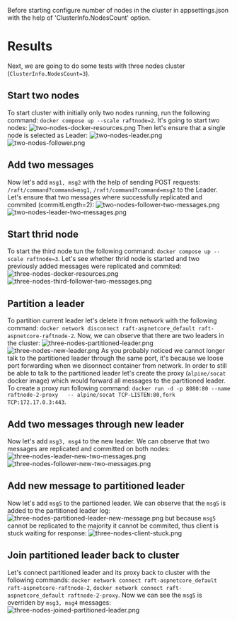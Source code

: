 
Before starting configure number of nodes in the cluster in appsettings.json with the help of 'ClusterInfo.NodesCount' option.
# Results
Next, we are going to do some tests with three nodes cluster (```ClusterInfo.NodesCount=3```).
## Start two nodes
To start cluster with initially only two nodes running, run the following command: ```docker compose up --scale raftnode=2```. It's going to start two nodes:
![two-nodes-docker-resources.png](/results/two-nodes-docker-resources.png)
Then let's ensure that a single node is selected as Leader:
![two-nodes-leader.png](/results/two-nodes-leader.png)
![two-nodes-follower.png](/results/two-nodes-follower.png)
## Add two messages 
Now let's add ```msg1, msg2``` with the help of sending POST requests: ```/raft/command?command=msg1```, ```/raft/command?command=msg2``` to the Leader. Let's ensure that two messages where successfully replicated and commited (commitLength=2):
![two-nodes-follower-two-messages.png](/results/two-nodes-follower-two-messages.png)
![two-nodes-leader-two-messages.png](/results/two-nodes-leader-two-messages.png)
## Start thrid node
To start the third node tun the following command: ```docker compose up --scale raftnode=3```. Let's see whether thrid node is started and two previously added messages were replicated and commited:
![three-nodes-docker-resources.png](/results/three-nodes-docker-resources.png)
![three-nodes-third-follower-two-messages.png](/results/three-nodes-third-follower-two-messages.png)
## Partition a leader
To partition current leader let's delete it from network with the following command: ```docker network disconnect raft-aspnetcore_default raft-aspnetcore-raftnode-2```. Now, we can observe that there are two leaders in the cluster:
![three-nodes-partitioned-leader.png](/results/three-nodes-partitioned-leader.png)
![three-nodes-new-leader.png](/results/three-nodes-new-leader.png)
As you probably noticed we cannot longer talk to the partitioned leader through the same port, it's because we loose port forwarding when we disonnect container from network. In order to still be able to talk to the partitioned leader let's create the proxy (```alpine/socat``` docker image) which would forward all messages to the partitioned leader. To create a proxy run following command: ```docker run -d -p 8080:80 --name raftnode-2-proxy   -- alpine/socat TCP-LISTEN:80,fork TCP:172.17.0.3:443```.
## Add two messages through new leader
Now let's add ```msg3, msg4``` to the new leader. We can observe that two messages are replicated and committed on both nodes:
![three-nodes-leader-new-two-messages.png](/results/three-nodes-leader-new-two-messages.png)
![three-nodes-follower-new-two-messages.png](/results/three-nodes-follower-new-two-messages.png)
## Add new message to partitioned leader
Now let's add ```msg5``` to the partioned leader. We can observe that the ```msg5``` is added to the partitioned leader log:
![three-nodes-partitioned-leader-new-message.png](/results/three-nodes-partitioned-leader-new-message.png)
but because ```msg5``` cannot be replicated to the majority it cannot be commited, thus client is stuck waiting for response:
![three-nodes-client-stuck.png](/results/three-nodes-client-stuck.png)
## Join partitioned leader back to cluster
Let's connect partitioned leader and its proxy back to cluster with the following commands: ```docker network connect raft-aspnetcore_default raft-aspnetcore-raftnode-2```, ```docker network connect raft-aspnetcore_default raftnode-2-proxy```. Now we can see the ```msg5``` is overriden by ```msg3, msg4``` messages:
![three-nodes-joined-partitioned-leader.png](/results/three-nodes-joined-partitioned-leader.png)
